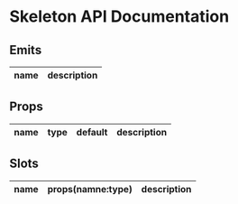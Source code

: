 # Skeleton API Documentation



## Emits

| name | description |
| -------- | ------- |



## Props

| <div style="font-weight: bold;font-size:16px">name</div> | type | default | description |
| -------- | ------- | ------- | ------- |



## Slots
| <div style="font-weight: bold;font-size:16px">name</div> | props(namne:type) | description |
| -------- | ------- | ------- |

